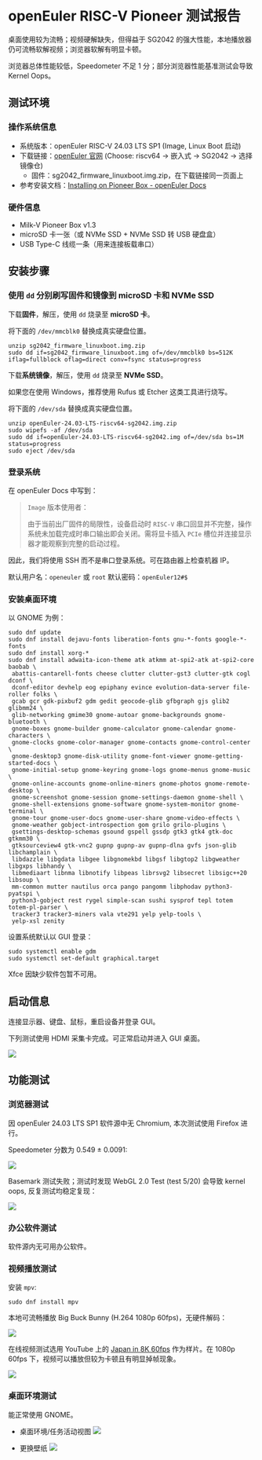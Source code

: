 # openEuler RISC-V Pioneer 测试报告

桌面使用较为流畅；视频硬解缺失，但得益于 SG2042 的强大性能，本地播放器仍可流畅软解视频；浏览器软解有明显卡顿。

浏览器总体性能较低，Speedometer 不足 1 分；部分浏览器性能基准测试会导致 Kernel Oops。

## 测试环境

### 操作系统信息

- 系统版本：openEuler RISC-V 24.03 LTS SP1 (Image, Linux Boot 启动)
- 下载链接：[openEuler 官网](https://www.openeuler.org/zh/download/) (Choose: riscv64 -> 嵌入式 -> SG2042 -> 选择镜像仓)
  - 固件：sg2042_firmware_linuxboot.img.zip，在下载链接同一页面上
- 参考安装文档：[Installing on Pioneer Box - openEuler Docs](https://docs.openeuler.org/zh/docs/24.03_LTS/docs/Installation/RISC-V-Pioneer1.3.html)

### 硬件信息

- Milk-V Pioneer Box v1.3
- microSD 卡一张（或 NVMe SSD + NVMe SSD 转 USB 硬盘盒）
- USB Type-C 线缆一条（用来连接板载串口）

## 安装步骤

### 使用 `dd` 分别刷写固件和镜像到 microSD 卡和 NVMe SSD

下载**固件**，解压，使用 `dd` 烧录至 **microSD 卡**。

将下面的 `/dev/mmcblk0` 替换成真实硬盘位置。

```shell
unzip sg2042_firmware_linuxboot.img.zip
sudo dd if=sg2042_firmware_linuxboot.img of=/dev/mmcblk0 bs=512K iflag=fullblock oflag=direct conv=fsync status=progress
```

下载**系统镜像**，解压，使用 `dd` 烧录至 **NVMe SSD**。

如果您在使用 Windows，推荐使用 Rufus 或 Etcher 这类工具进行烧写。

将下面的 `/dev/sda` 替换成真实硬盘位置。

```shell
unzip openEuler-24.03-LTS-riscv64-sg2042.img.zip
sudo wipefs -af /dev/sda
sudo dd if=openEuler-24.03-LTS-riscv64-sg2042.img of=/dev/sda bs=1M status=progress
sudo eject /dev/sda
```

### 登录系统

在 openEuler Docs 中写到：

> `Image` 版本使用者：
> 
> 由于当前出厂固件的局限性，设备启动时 `RISC-V` 串口回显并不完整，操作系统未加载完成时串口输出即会关闭。需将显卡插入 `PCIe` 槽位并连接显示器才能观察到完整的启动过程。

因此，我们将使用 SSH 而不是串口登录系统。可在路由器上检查机器 IP。

默认用户名：`openeuler` 或 `root`
默认密码：`openEuler12#$`

### 安装桌面环境

以 GNOME 为例：
```shelll
sudo dnf update
sudo dnf install dejavu-fonts liberation-fonts gnu-*-fonts google-*-fonts
sudo dnf install xorg-*
sudo dnf install adwaita-icon-theme atk atkmm at-spi2-atk at-spi2-core baobab \
 abattis-cantarell-fonts cheese clutter clutter-gst3 clutter-gtk cogl dconf \
 dconf-editor devhelp eog epiphany evince evolution-data-server file-roller folks \
 gcab gcr gdk-pixbuf2 gdm gedit geocode-glib gfbgraph gjs glib2 glibmm24 \
 glib-networking gmime30 gnome-autoar gnome-backgrounds gnome-bluetooth \
 gnome-boxes gnome-builder gnome-calculator gnome-calendar gnome-characters \
 gnome-clocks gnome-color-manager gnome-contacts gnome-control-center \
 gnome-desktop3 gnome-disk-utility gnome-font-viewer gnome-getting-started-docs \
 gnome-initial-setup gnome-keyring gnome-logs gnome-menus gnome-music \
 gnome-online-accounts gnome-online-miners gnome-photos gnome-remote-desktop \
 gnome-screenshot gnome-session gnome-settings-daemon gnome-shell \
 gnome-shell-extensions gnome-software gnome-system-monitor gnome-terminal \
 gnome-tour gnome-user-docs gnome-user-share gnome-video-effects \
 gnome-weather gobject-introspection gom grilo grilo-plugins \
 gsettings-desktop-schemas gsound gspell gssdp gtk3 gtk4 gtk-doc gtkmm30 \
 gtksourceview4 gtk-vnc2 gupnp gupnp-av gupnp-dlna gvfs json-glib libchamplain \
 libdazzle libgdata libgee libgnomekbd libgsf libgtop2 libgweather libgxps libhandy \
 libmediaart libnma libnotify libpeas librsvg2 libsecret libsigc++20 libsoup \
 mm-common mutter nautilus orca pango pangomm libphodav python3-pyatspi \
 python3-gobject rest rygel simple-scan sushi sysprof tepl totem totem-pl-parser \
 tracker3 tracker3-miners vala vte291 yelp yelp-tools \
 yelp-xsl zenity
```

设置系统默认以 GUI 登录：

```
sudo systemctl enable gdm
sudo systemctl set-default graphical.target
```

Xfce 因缺少软件包暂不可用。

## 启动信息

连接显示器、键盘、鼠标，重启设备并登录 GUI。

下列测试使用 HDMI 采集卡完成。可正常启动并进入 GUI 桌面。

![](image/pioneer_openeuler_1.png)

## 功能测试

### 浏览器测试

因 openEuler 24.03 LTS SP1 软件源中无 Chromium, 本次测试使用 Firefox 进行。

Speedometer 分数为 0.549 ± 0.0091:

![](image/pioneer_openeuler_2.png)

Basemark 测试失败；测试时发现 WebGL 2.0 Test (test 5/20) 会导致 kernel oops, 反复测试均稳定复现：

![](image/pioneer_openeuler_3.png)

### 办公软件测试

软件源内无可用办公软件。

### 视频播放测试

安装 `mpv`:

```shell
sudo dnf install mpv
```

本地可流畅播放 Big Buck Bunny (H.264 1080p 60fps)，无硬件解码：

![](image/pioneer_openeuler_4.png)

在线视频测试选用 YouTube 上的 [Japan in 8K 60fps](https://www.youtube.com/watch?v=zCLOJ9j1k2Y) 作为样片。在 1080p 60fps 下，视频可以播放但较为卡顿且有明显掉帧现象。

![](image/pioneer_openeuler_5.png)

### 桌面环境测试
能正常使用 GNOME。

- 桌面环境/任务活动视图
![](image/pioneer_openeuler_6.png)

- 更换壁纸
![](image/pioneer_openeuler_7.png)

